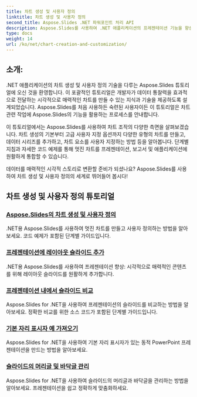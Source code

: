 ```yaml
---
title: 차트 생성 및 사용자 정의
linktitle: 차트 생성 및 사용자 정의
second_title: Aspose.Slides .NET 파워포인트 처리 API
description: Aspose.Slides를 사용하여 .NET 애플리케이션의 프레젠테이션 기능을 향상하세요. 차트 생성 및 사용자 정의에 대한 튜토리얼을 살펴보고 단계별 가이드와 코드 예제를 살펴보세요.
type: docs
weight: 14
url: /ko/net/chart-creation-and-customization/
---
```


## 소개:

.NET 애플리케이션의 차트 생성 및 사용자 정의 기술을 다루는 Aspose.Slides 튜토리얼에 오신 것을 환영합니다. 이 포괄적인 튜토리얼은 개발자가 데이터 통찰력을 효과적으로 전달하는 시각적으로 매력적인 차트를 만들 수 있는 지식과 기술을 제공하도록 설계되었습니다. Aspose.Slides를 처음 사용하든 숙련된 사용자이든 이 튜토리얼은 차트 관련 작업에 Aspose.Slides의 기능을 활용하는 프로세스를 안내합니다.

이 튜토리얼에서는 Aspose.Slides를 사용하여 차트 조작의 다양한 측면을 살펴보겠습니다. 차트 생성의 기본부터 고급 사용자 지정 옵션까지 다양한 유형의 차트를 만들고, 데이터 시리즈를 추가하고, 차트 요소를 사용자 지정하는 방법 등을 알아봅니다. 단계별 지침과 자세한 코드 예제를 통해 멋진 차트를 프레젠테이션, 보고서 및 애플리케이션에 원활하게 통합할 수 있습니다.

데이터를 매력적인 시각적 스토리로 변환할 준비가 되셨나요? Aspose.Slides를 사용하여 차트 생성 및 사용자 정의의 세계로 뛰어들어 봅시다!

## 차트 생성 및 사용자 정의 튜토리얼
### [Aspose.Slides의 차트 생성 및 사용자 정의](./chart-creation-and-customization/)
.NET용 Aspose.Slides를 사용하여 멋진 차트를 만들고 사용자 정의하는 방법을 알아보세요. 코드 예제가 포함된 단계별 가이드입니다.
### [프레젠테이션에 레이아웃 슬라이드 추가](./add-layout-slides/)
.NET용 Aspose.Slides를 사용하여 프레젠테이션 향상: 시각적으로 매력적인 콘텐츠를 위해 레이아웃 슬라이드를 원활하게 추가합니다.
### [프레젠테이션 내에서 슬라이드 비교](./check-slides-comparison/)
Aspose.Slides for .NET을 사용하여 프레젠테이션의 슬라이드를 비교하는 방법을 알아보세요. 정확한 비교를 위한 소스 코드가 포함된 단계별 가이드입니다.
### [기본 자리 표시자 예 가져오기](./get-base-placeholder-example/)
Aspose.Slides for .NET을 사용하여 기본 자리 표시자가 있는 동적 PowerPoint 프레젠테이션을 만드는 방법을 알아보세요.
### [슬라이드의 머리글 및 바닥글 관리](./header-footer-manager/)
Aspose.Slides for .NET을 사용하여 슬라이드의 머리글과 바닥글을 관리하는 방법을 알아보세요. 프레젠테이션을 쉽고 정확하게 맞춤화하세요.